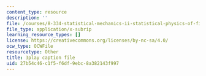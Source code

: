 ```yaml
---
content_type: resource
description: ''
file: /courses/8-334-statistical-mechanics-ii-statistical-physics-of-fields-spring-2014/27b54c46c1f5f6df9ebc8a382143f997_opL7d8vY0KA.srt
file_type: application/x-subrip
learning_resource_types: []
license: https://creativecommons.org/licenses/by-nc-sa/4.0/
ocw_type: OCWFile
resourcetype: Other
title: 3play caption file
uid: 27b54c46-c1f5-f6df-9ebc-8a382143f997
---
```

